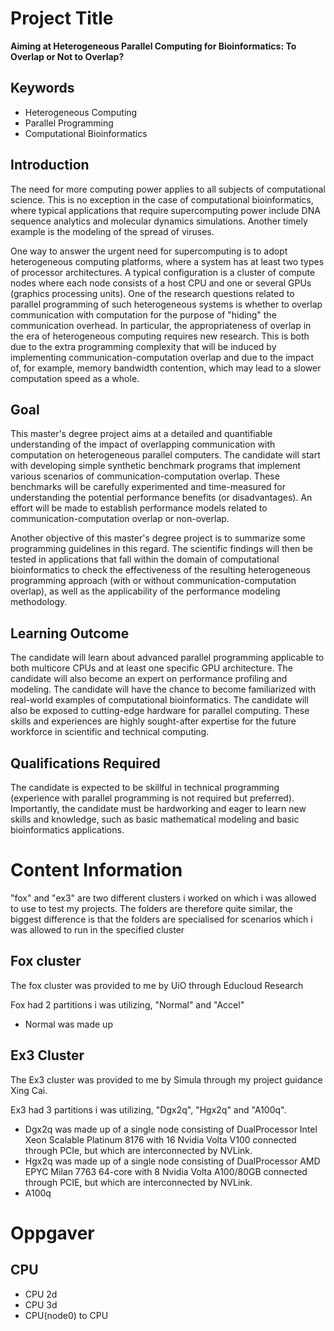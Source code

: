 # Project Title

**Aiming at Heterogeneous Parallel Computing for Bioinformatics: To Overlap or Not to Overlap?**

## Keywords

- Heterogeneous Computing
- Parallel Programming
- Computational Bioinformatics

## Introduction

The need for more computing power applies to all subjects of computational science. This is no exception in the case of computational bioinformatics, where typical applications that require supercomputing power include DNA sequence analytics and molecular dynamics simulations. Another timely example is the modeling of the spread of viruses.

One way to answer the urgent need for supercomputing is to adopt heterogeneous computing platforms, where a system has at least two types of processor architectures. A typical configuration is a cluster of compute nodes where each node consists of a host CPU and one or several GPUs (graphics processing units). One of the research questions related to parallel programming of such heterogeneous systems is whether to overlap communication with computation for the purpose of "hiding" the communication overhead. In particular, the appropriateness of overlap in the era of heterogeneous computing requires new research. This is both due to the extra programming complexity that will be induced by implementing communication-computation overlap and due to the impact of, for example, memory bandwidth contention, which may lead to a slower computation speed as a whole.

## Goal

This master's degree project aims at a detailed and quantifiable understanding of the impact of overlapping communication with computation on heterogeneous parallel computers. The candidate will start with developing simple synthetic benchmark programs that implement various scenarios of communication-computation overlap. These benchmarks will be carefully experimented and time-measured for understanding the potential performance benefits (or disadvantages). An effort will be made to establish performance models related to communication-computation overlap or non-overlap.

Another objective of this master's degree project is to summarize some programming guidelines in this regard. The scientific findings will then be tested in applications that fall within the domain of computational bioinformatics to check the effectiveness of the resulting heterogeneous programming approach (with or without communication-computation overlap), as well as the applicability of the performance modeling methodology.

## Learning Outcome

The candidate will learn about advanced parallel programming applicable to both multicore CPUs and at least one specific GPU architecture. The candidate will also become an expert on performance profiling and modeling. The candidate will have the chance to become familiarized with real-world examples of computational bioinformatics. The candidate will also be exposed to cutting-edge hardware for parallel computing. These skills and experiences are highly sought-after expertise for the future workforce in scientific and technical computing.

## Qualifications Required

The candidate is expected to be skillful in technical programming (experience with parallel programming is not required but preferred). Importantly, the candidate must be hardworking and eager to learn new skills and knowledge, such as basic mathematical modeling and basic bioinformatics applications.


# Content Information

"fox" and "ex3" are two different clusters i worked on which i was allowed to use to test my projects. The folders are therefore quite similar, the biggest difference is that the folders are specialised for scenarios which i was allowed to run in the specified cluster

## Fox cluster
The fox cluster was provided to me by UiO through Educloud Research

Fox had 2 partitions i was utilizing, "Normal" and "Accel"
- Normal was made up

## Ex3 Cluster
The Ex3 cluster was provided to me by Simula through my project guidance Xing Cai.

Ex3 had 3 partitions i was utilizing, "Dgx2q", "Hgx2q" and "A100q". 
- Dgx2q was made up of a single node consisting of DualProcessor Intel Xeon Scalable Platinum 8176 with 16 Nvidia Volta V100 connected through PCIe, but which are interconnected by NVLink.
- Hgx2q was made up of a single node consisting of DualProcessor AMD EPYC Milan 7763 64-core with 8 Nvidia Volta A100/80GB connected through PCIE, but which are interconnected by NVLink.
- A100q

# Oppgaver
## CPU
- CPU 2d
- CPU 3d
- CPU(node0) to CPU 